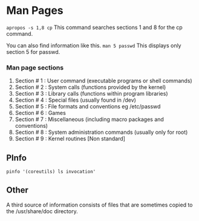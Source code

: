 # Man Pages

``apropos -s 1,8 cp``
This command searches sections 1 and 8 for the cp command.

You can also find information like this.  ``man 5 passwd``
This displays only section 5 for passwd. 

### Man page sections

1. Section # 1 : User command (executable programs or shell commands)
2. Section # 2 : System calls (functions provided by the kernel)
3. Section # 3 : Library calls (functions within program libraries)
4. Section # 4 : Special files (usually found in /dev)
5. Section # 5 : File formats and conventions eg /etc/passwd
6. Section # 6 : Games
7. Section # 7 : Miscellaneous (including macro packages and conventions)
8. Section # 8 : System administration commands (usually only for root)
9. Section # 9 : Kernel routines [Non standard]

## PInfo 

``pinfo '(coreutils) ls invocation'``

## Other 

A third source of information consists of files that are sometimes copied to the /usr/share/doc directory.
